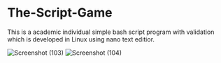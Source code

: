# The-Script-Game
This is a academic individual simple bash script program with validation which is developed in Linux using nano text editior.

![Screenshot (103)](https://user-images.githubusercontent.com/87683353/127095950-58498ba1-2ce5-4e16-927c-03450a7f5538.png)
![Screenshot (104)](https://user-images.githubusercontent.com/87683353/127095953-bf7e663b-7ec0-4ac0-822f-860027d42e52.png)

